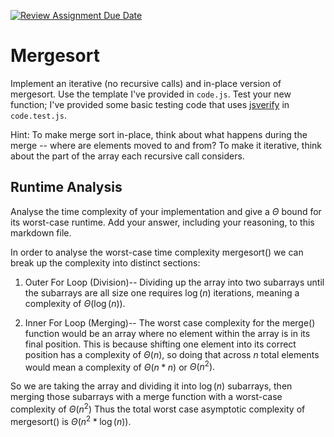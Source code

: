 [![Review Assignment Due Date](https://classroom.github.com/assets/deadline-readme-button-24ddc0f5d75046c5622901739e7c5dd533143b0c8e959d652212380cedb1ea36.svg)](https://classroom.github.com/a/1uurLsu5)
# Mergesort

Implement an iterative (no recursive calls) and in-place version of mergesort.
Use the template I've provided in `code.js`. Test your new function; I've
provided some basic testing code that uses
[jsverify](https://jsverify.github.io/) in `code.test.js`.

Hint: To make merge sort in-place, think about what happens during the merge --
where are elements moved to and from? To make it iterative, think about the
part of the array each recursive call considers.

## Runtime Analysis

Analyse the time complexity of your implementation and give a $\Theta$ bound for
its worst-case runtime. Add your answer, including your reasoning, to this
markdown file.

In order to analyse the worst-case time complexity mergesort() we can break up the complexity into distinct sections:

1) Outer For Loop (Division)-- Dividing up the array into two subarrays until the subarrays are all size one requires $\log(n)$ iterations, meaning a complexity of $\Theta(\log(n)).$

2) Inner For Loop (Merging)-- The worst case complexity for the merge() function would be an array where no element within the array is in its final position. This is because shifting one element into its correct position has a complexity of $\Theta(n),$ so doing that across $n$ total elements would mean a complexity of $\Theta(n*n)$ or $\Theta(n^2).$

So we are taking the array and dividing it into $\log(n)$ subarrays, then merging those subarrays with a merge function with a worst-case complexity of $\Theta(n^2)$ Thus the total worst case asymptotic complexity of mergesort() is $\Theta(n^2 * \log(n)).$